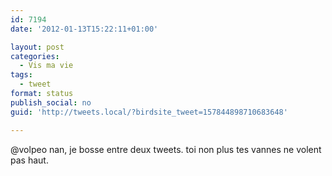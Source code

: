 ```yaml
---
id: 7194
date: '2012-01-13T15:22:11+01:00'

layout: post
categories:
  - Vis ma vie
tags:
  - tweet
format: status
publish_social: no
guid: 'http://tweets.local/?birdsite_tweet=157844898710683648'

---
```


@volpeo nan, je bosse entre deux tweets. toi non plus tes vannes ne volent pas haut.